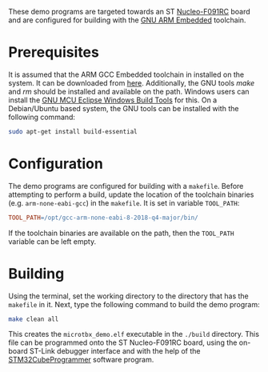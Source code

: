 These demo programs are targeted towards an ST [Nucleo-F091RC](https://www.st.com/en/evaluation-tools/nucleo-f091rc.html) board and are configured for building with the [GNU ARM Embedded](https://developer.arm.com/tools-and-software/open-source-software/developer-tools/gnu-toolchain/gnu-rm) toolchain.

# Prerequisites

It is assumed that the ARM GCC Embedded toolchain in installed on the system. It can be downloaded from [here](https://developer.arm.com/tools-and-software/open-source-software/developer-tools/gnu-toolchain/gnu-rm). Additionally, the GNU tools *make* and *rm* should be installed and available on the path. Windows users can install the [GNU MCU Eclipse Windows Build Tools](https://gnu-mcu-eclipse.github.io/windows-build-tools/) for this. On a Debian/Ubuntu based system, the GNU tools can be installed with the following command:

```sh
sudo apt-get install build-essential
```

# Configuration

The demo programs are configured for building with a `makefile`. Before attempting to perform a build, update the location of the toolchain binaries (e.g. `arm-none-eabi-gcc`) in the `makefile`. It is set in variable `TOOL_PATH`:

```makefile
TOOL_PATH=/opt/gcc-arm-none-eabi-8-2018-q4-major/bin/
```

If the toolchain binaries are available on the path, then the `TOOL_PATH` variable can be left empty.

# Building

Using the terminal, set the working directory to the directory that has the `makefile` in it. Next, type the following command to build the demo program:

```sh
make clean all
```

This creates the `microtbx_demo.elf` executable in the `./build` directory. This file can be programmed onto the ST Nucleo-F091RC board, using the on-board ST-Link debugger interface and with the help of the [STM32CubeProgrammer](https://www.st.com/en/development-tools/stm32cubeprog.html) software program.
